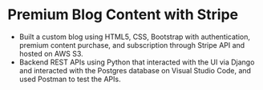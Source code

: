 # Premium Blog Content with Stripe

- Built a custom blog using HTML5, CSS, Bootstrap with authentication, premium content purchase, and subscription through Stripe API and hosted on AWS S3.
- Backend REST APIs using Python that interacted with the UI via Django and interacted with the Postgres database on Visual Studio Code, and used Postman to test the APIs.
